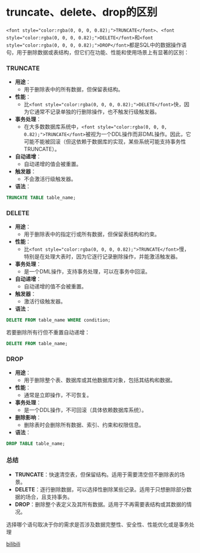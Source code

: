 # truncate、delete、drop的区别

`<font style="color:rgba(0, 0, 0, 0.82);">TRUNCATE</font>`<font style="color:rgba(0, 0, 0, 0.82);">、</font>`<font style="color:rgba(0, 0, 0, 0.82);">DELETE</font>`<font style="color:rgba(0, 0, 0, 0.82);">和</font>`<font style="color:rgba(0, 0, 0, 0.82);">DROP</font>`<font style="color:rgba(0, 0, 0, 0.82);">都是SQL中的数据操作语句，用于删除数据或表结构，但它们在功能、性能和使用场景上有显著的区别：</font>

### <font style="color:rgba(0, 0, 0, 0.82);">TRUNCATE</font>

+ **<font style="color:rgba(0, 0, 0, 0.82);">用途</font>**<font style="color:rgba(0, 0, 0, 0.82);">：</font>
  + <font style="color:rgba(0, 0, 0, 0.82);">用于删除表中的所有数据，但保留表结构。</font>
+ **<font style="color:rgba(0, 0, 0, 0.82);">性能</font>**<font style="color:rgba(0, 0, 0, 0.82);">：</font>
  + <font style="color:rgba(0, 0, 0, 0.82);">比</font>`<font style="color:rgba(0, 0, 0, 0.82);">DELETE</font>`<font style="color:rgba(0, 0, 0, 0.82);">快，因为它通常不记录单独的行删除操作，也不触发行级触发器。</font>
+ **<font style="color:rgba(0, 0, 0, 0.82);">事务处理</font>**<font style="color:rgba(0, 0, 0, 0.82);">：</font>
  + <font style="color:rgba(0, 0, 0, 0.82);">在大多数数据库系统中，</font>`<font style="color:rgba(0, 0, 0, 0.82);">TRUNCATE</font>`<font style="color:rgba(0, 0, 0, 0.82);">被视为一个DDL操作而非DML操作。因此，它可能不能被回滚（但这依赖于数据库的实现，某些系统可能支持事务性TRUNCATE）。</font>
+ **<font style="color:rgba(0, 0, 0, 0.82);">自动递增</font>**<font style="color:rgba(0, 0, 0, 0.82);">：</font>
  + <font style="color:rgba(0, 0, 0, 0.82);">自动递增的值会被重置。</font>
+ **<font style="color:rgba(0, 0, 0, 0.82);">触发器</font>**<font style="color:rgba(0, 0, 0, 0.82);">：</font>
  + <font style="color:rgba(0, 0, 0, 0.82);">不会激活行级触发器。</font>
+ **<font style="color:rgba(0, 0, 0, 0.82);">语法</font>**<font style="color:rgba(0, 0, 0, 0.82);">：</font>

```sql
TRUNCATE TABLE table_name;
```

### <font style="color:rgba(0, 0, 0, 0.82);">DELETE</font>

+ **<font style="color:rgba(0, 0, 0, 0.82);">用途</font>**<font style="color:rgba(0, 0, 0, 0.82);">：</font>
  + <font style="color:rgba(0, 0, 0, 0.82);">用于删除表中的指定行或所有数据，但保留表结构和约束。</font>
+ **<font style="color:rgba(0, 0, 0, 0.82);">性能</font>**<font style="color:rgba(0, 0, 0, 0.82);">：</font>
  + <font style="color:rgba(0, 0, 0, 0.82);">比</font>`<font style="color:rgba(0, 0, 0, 0.82);">TRUNCATE</font>`<font style="color:rgba(0, 0, 0, 0.82);">慢，特别是在处理大表时，因为它逐行记录删除操作，并能激活触发器。</font>
+ **<font style="color:rgba(0, 0, 0, 0.82);">事务处理</font>**<font style="color:rgba(0, 0, 0, 0.82);">：</font>
  + <font style="color:rgba(0, 0, 0, 0.82);">是一个DML操作，支持事务处理，可以在事务中回滚。</font>
+ **<font style="color:rgba(0, 0, 0, 0.82);">自动递增</font>**<font style="color:rgba(0, 0, 0, 0.82);">：</font>
  + <font style="color:rgba(0, 0, 0, 0.82);">自动递增的值不会被重置。</font>
+ **<font style="color:rgba(0, 0, 0, 0.82);">触发器</font>**<font style="color:rgba(0, 0, 0, 0.82);">：</font>
  + <font style="color:rgba(0, 0, 0, 0.82);">激活行级触发器。</font>
+ **<font style="color:rgba(0, 0, 0, 0.82);">语法</font>**<font style="color:rgba(0, 0, 0, 0.82);">：</font>

```sql
DELETE FROM table_name WHERE condition;
```

<font style="color:rgba(0, 0, 0, 0.82);">若要删除所有行但不重置自动递增：</font>

```sql
DELETE FROM table_name;
```

### <font style="color:rgba(0, 0, 0, 0.82);">DROP</font>

+ **<font style="color:rgba(0, 0, 0, 0.82);">用途</font>**<font style="color:rgba(0, 0, 0, 0.82);">：</font>
  + <font style="color:rgba(0, 0, 0, 0.82);">用于删除整个表、数据库或其他数据库对象，包括其结构和数据。</font>
+ **<font style="color:rgba(0, 0, 0, 0.82);">性能</font>**<font style="color:rgba(0, 0, 0, 0.82);">：</font>
  + <font style="color:rgba(0, 0, 0, 0.82);">通常是立即操作，不可恢复。</font>
+ **<font style="color:rgba(0, 0, 0, 0.82);">事务处理</font>**<font style="color:rgba(0, 0, 0, 0.82);">：</font>
  + <font style="color:rgba(0, 0, 0, 0.82);">是一个DDL操作，不可回滚（具体依赖数据库系统）。</font>
+ **<font style="color:rgba(0, 0, 0, 0.82);">删除影响</font>**<font style="color:rgba(0, 0, 0, 0.82);">：</font>
  + <font style="color:rgba(0, 0, 0, 0.82);">删除表时会删除所有数据、索引、约束和权限信息。</font>
+ **<font style="color:rgba(0, 0, 0, 0.82);">语法</font>**<font style="color:rgba(0, 0, 0, 0.82);">：</font>

```sql
DROP TABLE table_name;
```

### <font style="color:rgba(0, 0, 0, 0.82);">总结</font>

+ **<font style="color:rgba(0, 0, 0, 0.82);">TRUNCATE</font>**<font style="color:rgba(0, 0, 0, 0.82);">：快速清空表，但保留结构。适用于需要清空但不删除表的场景。</font>
+ **<font style="color:rgba(0, 0, 0, 0.82);">DELETE</font>**<font style="color:rgba(0, 0, 0, 0.82);">：逐行删除数据，可以选择性删除某些记录。适用于只想删除部分数据的场合，且支持事务。</font>
+ **<font style="color:rgba(0, 0, 0, 0.82);">DROP</font>**<font style="color:rgba(0, 0, 0, 0.82);">：删除整个表定义及其所有数据。适用于不再需要表结构或其数据的情况。</font>

<font style="color:rgba(0, 0, 0, 0.82);">选择哪个语句取决于你的需求是否涉及数据完整性、安全性、性能优化或是事务处理</font>

<font style="color:rgba(0, 0, 0, 0.82);"></font>

[bilibili](https://player.bilibili.com/player.html?bvid=BV1kFpue5Ehj&p=10&page=10&autoplay=0)
